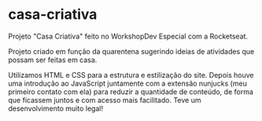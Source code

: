 # casa-criativa
Projeto "Casa Criativa" feito no WorkshopDev Especial com a Rocketseat.

Projeto criado em função da quarentena sugerindo ideias de atividades que possam ser feitas em casa.

Utilizamos HTML e CSS para a estrutura e estilização do site. Depois houve uma introdução ao JavaScript juntamente com a extensão nunjucks (meu primeiro contato com ela) para reduzir a quantidade de conteúdo, de forma que ficassem juntos e com acesso mais facilitado. Teve um desenvolvimento muito legal!
